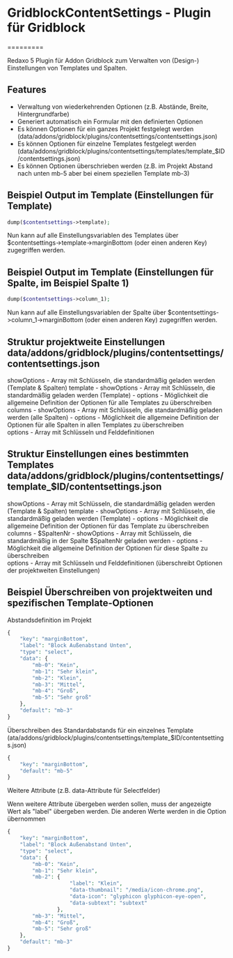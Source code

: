 # GridblockContentSettings - Plugin für Gridblock
=========

Redaxo 5 Plugin für Addon Gridblock zum Verwalten von (Design-) Einstellungen von Templates und Spalten.

## Features

- Verwaltung von wiederkehrenden Optionen (z.B. Abstände, Breite, Hintergrundfarbe)
- Generiert automatisch ein Formular mit den definierten Optionen
- Es können Optionen für ein ganzes Projekt festgelegt werden (data/addons/gridblock/plugins/contentsettings/contentsettings.json)
- Es können Optionen für einzelne Templates festgelegt werden (data/addons/gridblock/plugins/contentsettings/templates/template_$ID/contentsettings.json)
- Es können Optionen überschrieben werden (z.B. im Projekt Abstand nach unten mb-5 aber bei einem speziellen Template mb-3)


## Beispiel Output im Template (Einstellungen für Template)

```php
dump($contentsettings->template);
```
Nun kann auf alle Einstellungsvariablen des Templates über $contentsettings->template->marginBottom (oder einen anderen Key) zugegriffen werden.

## Beispiel Output im Template (Einstellungen für Spalte, im Beispiel Spalte 1)

```php
dump($contentsettings->column_1);
```
Nun kann auf alle Einstellungsvariablen der Spalte über $contentsettings->column_1->marginBottom (oder einen anderen Key) zugegriffen werden.

## Struktur projektweite Einstellungen data/addons/gridblock/plugins/contentsettings/contentsettings.json

showOptions - Array mit Schlüsseln, die standardmäßig geladen werden (Template & Spalten)
template
    - showOptions - Array mit Schlüsseln, die standardmäßig geladen werden (Template)
    - options - Möglichkeit die allgemeine Definition der Optionen für alle Templates zu überschreiben
columns
    - showOptions - Array mit Schlüsseln, die standardmäßig geladen werden (alle Spalten)
    - options - Möglichkeit die allgemeine Definition der Optionen für alle Spalten in allen Templates zu überschreiben    
options - Array mit Schlüsseln und Felddefinitionen

## Struktur Einstellungen eines bestimmten Templates data/addons/gridblock/plugins/contentsettings/template_$ID/contentsettings.json

showOptions - Array mit Schlüsseln, die standardmäßig geladen werden (Template & Spalten)
template
    - showOptions - Array mit Schlüsseln, die standardmäßig geladen werden (Template)
    - options - Möglichkeit die allgemeine Definition der Optionen für das Template zu überschreiben
columns
    - $SpaltenNr
        - showOptions - Array mit Schlüsseln, die standardmäßig in der Spalte $SpaltenNr geladen werden
        - options - Möglichkeit die allgemeine Definition der Optionen für diese Spalte zu überschreiben    
options - Array mit Schlüsseln und Felddefinitionen (überschreibt Optionen der projektweiten Einstellungen)


## Beispiel Überschreiben von projektweiten und spezifischen Template-Optionen

Abstandsdefinition im Projekt

```php
{
	"key": "marginBottom",
	"label": "Block Außenabstand Unten",
	"type": "select",
	"data": {
		"mb-0": "Kein",
		"mb-1": "Sehr klein",
		"mb-2": "Klein",
		"mb-3": "Mittel",
		"mb-4": "Groß",
		"mb-5": "Sehr groß"
	},
	"default": "mb-3"
}
```

Überschreiben des Standardabstands für ein einzelnes Template (ata/addons/gridblock/plugins/contentsettings/template_$ID/contentsettings.json)

```php
{
	"key": "marginBottom",
	"default": "mb-5"
}
```

Weitere Attribute (z.B. data-Attribute für Selectfelder)

Wenn weitere Attribute übergeben werden sollen, muss der angezeigte Wert als "label" übergeben werden. Die anderen Werte werden in die Option übernommen

```php
{
	"key": "marginBottom",
	"label": "Block Außenabstand Unten",
	"type": "select",
	"data": {
		"mb-0": "Kein",
		"mb-1": "Sehr klein",
		"mb-2": {
					"label": "Klein",
					"data-thumbnail": "/media/icon-chrome.png",
					"data-icon": "glyphicon glyphicon-eye-open",
					"data-subtext": "subtext"
				},
		"mb-3": "Mittel",
		"mb-4": "Groß",
		"mb-5": "Sehr groß"
	},
	"default": "mb-3"
}
```

